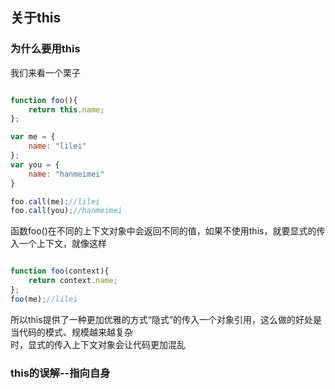 ## 关于this

### 为什么要用this

我们来看一个栗子

```javascript

function foo(){
	return this.name;
};

var me = {
	name: "lilei"
};
var you = {
	name: "hanmeimei"
}

foo.call(me);//lilei
foo.call(you);//hanmeimei

```

函数foo()在不同的上下文对象中会返回不同的值，如果不使用this，就要显式的传入一个上下文，就像这样

```javascript

function foo(context){
	return context.name;
};
foo(me);//lilei

```

所以this提供了一种更加优雅的方式“隐式”的传入一个对象引用，这么做的好处是当代码的模式、规模越来越复杂    
时，显式的传入上下文对象会让代码更加混乱

### this的误解--指向自身

















